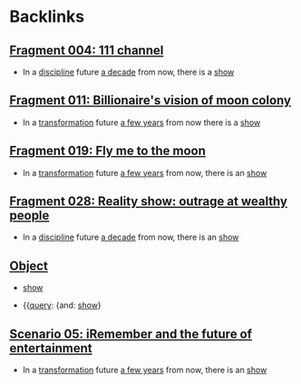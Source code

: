 
# Backlinks
## [Fragment 004: 111 channel](<Fragment 004: 111 channel.md>)
- In a [discipline](<discipline.md>) future [a decade](<a decade.md>) from now, there is a [show](<show.md>)

## [Fragment 011: Billionaire's vision of moon colony](<Fragment 011: Billionaire's vision of moon colony.md>)
- In a [transformation](<transformation.md>) future [a few years](<a few years.md>) from now there is a [show](<show.md>)

## [Fragment 019: Fly me to the moon](<Fragment 019: Fly me to the moon.md>)
- In a [transformation](<transformation.md>) future [a few years](<a few years.md>) from now, there is an [show](<show.md>)

## [Fragment 028: Reality show: outrage at wealthy people](<Fragment 028: Reality show: outrage at wealthy people.md>)
- In a [discipline](<discipline.md>) future [a decade](<a decade.md>) from now, there is an [show](<show.md>)

## [Object](<Object.md>)
- [show](<show.md>)

- {{[query](<query.md>): {and: [show](<show.md>)}

## [Scenario 05: iRemember and the future of entertainment](<Scenario 05: iRemember and the future of entertainment.md>)
- In a [transformation](<transformation.md>) future [a few years](<a few years.md>) from now, there is an [show](<show.md>)

